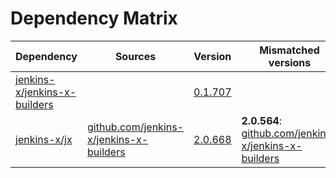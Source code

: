 # Dependency Matrix

Dependency | Sources | Version | Mismatched versions
---------- | ------- | ------- | -------------------
[jenkins-x/jenkins-x-builders](https://github.com/jenkins-x/jenkins-x-builders.git) |  | [0.1.707]() | 
[jenkins-x/jx](https://github.com/jenkins-x/jx.git) | [github.com/jenkins-x/jenkins-x-builders](https://github.com/jenkins-x/jenkins-x-builders) | [2.0.668](https://github.com/jenkins-x/jx/releases/tag/v2.0.668) | **2.0.564**: [github.com/jenkins-x/jenkins-x-builders](https://github.com/jenkins-x/jenkins-x-builders)
